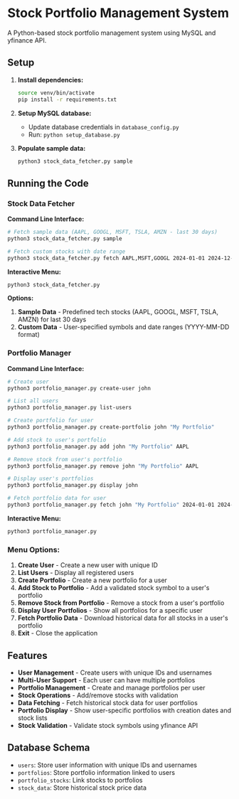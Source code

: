 # Stock Portfolio Management System

A Python-based stock portfolio management system using MySQL and yfinance API.

## Setup

1. **Install dependencies:**
   ```bash
   source venv/bin/activate
   pip install -r requirements.txt
   ```

2. **Setup MySQL database:**
   - Update database credentials in `database_config.py`
   - Run: `python setup_database.py`

3. **Populate sample data:**
   ```bash
   python3 stock_data_fetcher.py sample
   ```

## Running the Code

### Stock Data Fetcher

**Command Line Interface:**
```bash
# Fetch sample data (AAPL, GOOGL, MSFT, TSLA, AMZN - last 30 days)
python3 stock_data_fetcher.py sample

# Fetch custom stocks with date range
python3 stock_data_fetcher.py fetch AAPL,MSFT,GOOGL 2024-01-01 2024-12-01
```

**Interactive Menu:**
```bash
python3 stock_data_fetcher.py
```

**Options:**
1. **Sample Data** - Predefined tech stocks (AAPL, GOOGL, MSFT, TSLA, AMZN) for last 30 days
2. **Custom Data** - User-specified symbols and date ranges (YYYY-MM-DD format)

### Portfolio Manager

**Command Line Interface:**
```bash
# Create user
python3 portfolio_manager.py create-user john

# List all users
python3 portfolio_manager.py list-users

# Create portfolio for user
python3 portfolio_manager.py create-portfolio john "My Portfolio"

# Add stock to user's portfolio
python3 portfolio_manager.py add john "My Portfolio" AAPL

# Remove stock from user's portfolio
python3 portfolio_manager.py remove john "My Portfolio" AAPL

# Display user's portfolios
python3 portfolio_manager.py display john

# Fetch portfolio data for user
python3 portfolio_manager.py fetch john "My Portfolio" 2024-01-01 2024-12-31
```

**Interactive Menu:**
```bash
python3 portfolio_manager.py
```

### Menu Options:
1. **Create User** - Create a new user with unique ID
2. **List Users** - Display all registered users
3. **Create Portfolio** - Create a new portfolio for a user
4. **Add Stock to Portfolio** - Add a validated stock symbol to a user's portfolio
5. **Remove Stock from Portfolio** - Remove a stock from a user's portfolio
6. **Display User Portfolios** - Show all portfolios for a specific user
7. **Fetch Portfolio Data** - Download historical data for all stocks in a user's portfolio
8. **Exit** - Close the application

## Features

- **User Management** - Create users with unique IDs and usernames
- **Multi-User Support** - Each user can have multiple portfolios
- **Portfolio Management** - Create and manage portfolios per user
- **Stock Operations** - Add/remove stocks with validation
- **Data Fetching** - Fetch historical stock data for user portfolios
- **Portfolio Display** - Show user-specific portfolios with creation dates and stock lists
- **Stock Validation** - Validate stock symbols using yfinance API

## Database Schema

- `users`: Store user information with unique IDs and usernames
- `portfolios`: Store portfolio information linked to users
- `portfolio_stocks`: Link stocks to portfolios
- `stock_data`: Store historical stock price data
